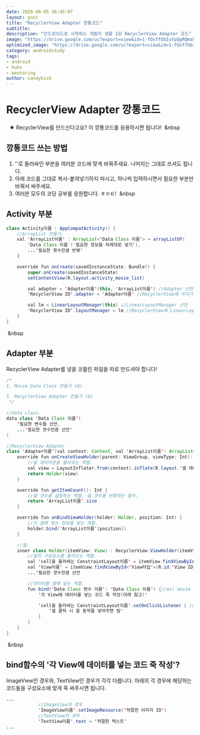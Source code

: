 ```yaml
---
date: 2020-08-05 16:45:07
layout: post
title: "RecyclerView Adapter 깡통코드"
subtitle:
description: "안드로이드로 시작하는 개발자 생활 3강 RecyclerView Adapter 코드"
image: "https://drive.google.com/uc?export=view&id=1-fOxffObIuYpQgRQma5-bDbysiYZHk5Q"
optimized_image: "https://drive.google.com/uc?export=view&id=1-fOxffObIuYpQgRQma5-bDbysiYZHk5Q"
category: androidstudy
tags:
- android
- huhs
- mentoring
author: candykick
---
```


# RecyclerView Adapter 깡통코드
&nbsp; ★ RecyclerView를 만드신다고요? 이 깡통코드를 응용하시면 됩니다!
&nbsp;&nbsp
## 깡통코드 쓰는 방법
1. ''로 둘러싸인 부분을 여러분 코드에 맞게 바꿔주세요. 나머지는 그대로 쓰셔도 됩니다.
2. 아래 코드를 그대로 복사-붙여넣기하지 마시고, 하나씩 입력하시면서 필요한 부분만 바꿔서 써주세요.
3. 여러분 모두의 코딩 공부를 응원합니다. ㅎㅇㅌ!
&nbsp;&nbsp
## Activity 부분
```java
class Activity이름 : AppCompatActivity() {
    //ArrayList 만들기.
    val 'ArrayList이름' : ArrayList<'Data Class 이름'> = arrayListOf(
        'Data Class 이름'('필요한 정보들 차례대로 넣기'),
        ...'필요한 횟수만큼 반복'
    )

    override fun onCreate(savedInstanceState: Bundle?) {
        super.onCreate(savedInstanceState)
        setContentView(R.layout.activity_movie_list)

        val adapter = 'Adapter이름'(this, 'ArrayList이름') //Adapter 선언
        'RecyclerView ID'.adapter = 'Adapter이름' //RecyclerView에 우리가 만든 MovieAdapter 셋팅

        val lm = LinearLayoutManager(this) //LinearLayoutManager 선언
        'RecyclerView ID'.layoutManager = lm //RecyclerView에 LinearLayoutManager 셋팅
    }
}
```
&nbsp;&nbsp
## Adapter 부분
RecyclerView Adapter를 넣을 코틀린 파일을 따로 만드셔야 합니다!
```java
/*
1. Movie Data Class 만들기 (O)

3. RecyclerView Adapter 만들기 (O)
 */

//data class.
data class 'Data Class 이름'(
    '필요한 변수들 선언,
    ...'필요한 갯수만큼 선언'
)

//RecyclerView Adapter
class 'Adapter이름'(val context: Context, val 'ArrayList이름': ArrayList<'Data Class 이름'>) : RecyclerView.Adapter<'Adapter이름'.Holder>() {
    override fun onCreateViewHolder(parent: ViewGroup, viewType: Int): Holder {
        //셀 레이아웃을 불러오는 역할.
        val view = LayoutInflater.from(context).inflate(R.layout.'셀 레이아웃 파일 이름', parent, false)
        return Holder(view)
    }

    override fun getItemCount(): Int {
        //셀 갯수를 설정하는 역할. 셀 갯수를 반환하는 함수.
        return 'ArrayList이름'.size
    }

    override fun onBindViewHolder(holder: Holder, position: Int) {
        //각 셀에 맞는 정보를 넣는 역할.
        holder.bind('ArrayList이름'[position])
    }

    //셀.
    inner class Holder(itemView: View) : RecyclerView.ViewHolder(itemView) {
        //셀의 구성요소를 불러오는 역할.
        val 'cell을 둘러싸는 ConstraintLayout이름' = itemView.findViewById<ConstraintLayout>(R.id.'cell을 둘러싸는 ConstraintLayout ID')
        val 'View이름' = itemView.findViewById<'View타입'>(R.id.'View ID')
        ...'필요한 갯수만큼 선언

        //데이터를 셀에 넣는 역할.
        fun bind('Data Class 변수 이름': 'Data Class 이름') {//ex) movie : Movie
            '각 View에 데이터를 넣는 코드 죽 작성(아래 참고)'

            'cell을 둘러싸는 ConstraintLayout이름'.setOnClickListener { //셀을 클릭했을 때
                '셀 클릭 시 할 동작들 넣어주면 됨'
            }
        }
    }
}
```
&nbsp;&nbsp
## bind함수의 '각 View에 데이터를 넣는 코드 죽 작성'?
ImageView인 경우와, TextView인 경우가 각각 다릅니다.
아래의 각 경우에 해당하는 코드들을 구성요소에 맞게 죽 써주시면 됩니다.
```java
...
            //ImageView의 경우
            'ImageView이름'.setImageResource('적절한 이미지 ID')
            //TextView의 경우
            'TextView이름'.text = '적절한 텍스트'
...
```

